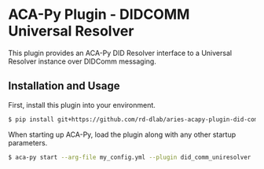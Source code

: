 ACA-Py Plugin - DIDCOMM Universal Resolver
=======================================

This plugin provides an ACA-Py DID Resolver interface to a Universal
Resolver instance over DIDComm messaging.

## Installation and Usage

First, install this plugin into your environment.

```sh
$ pip install git+https://github.com/rd-dlab/aries-acapy-plugin-did-comm-uniresolver.git
```

When starting up ACA-Py, load the plugin along with any other startup
parameters.

```sh
$ aca-py start --arg-file my_config.yml --plugin did_comm_uniresolver
```
